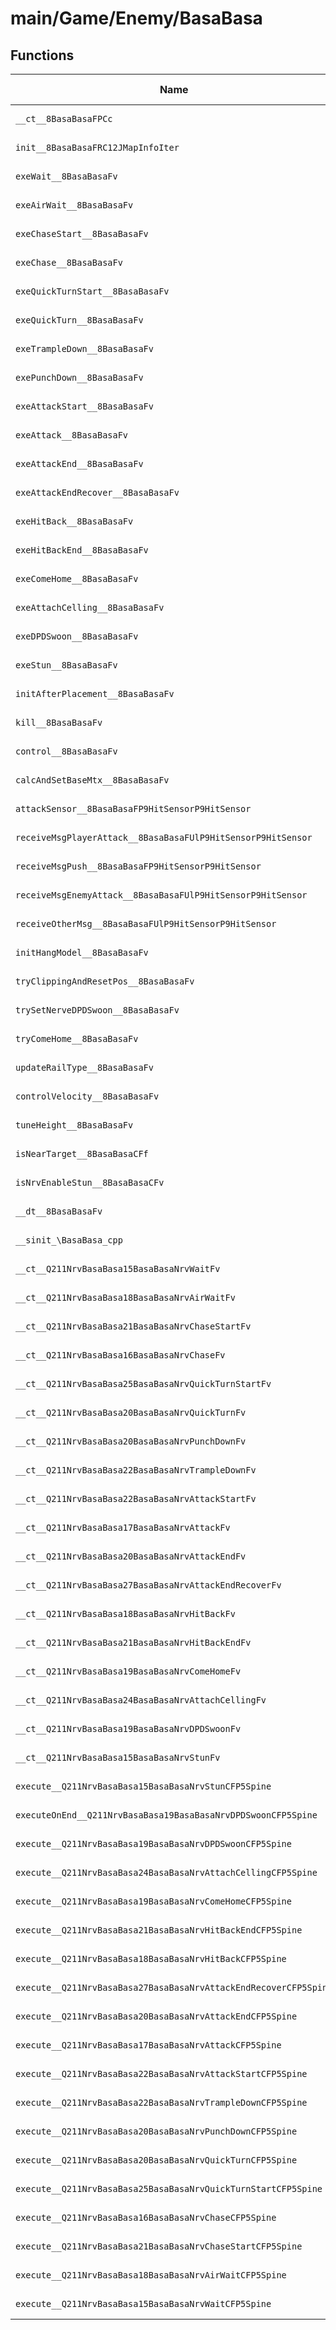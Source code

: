 # main/Game/Enemy/BasaBasa

## Functions

| Name | Address | Match % |
|------|---------|---------|
| `__ct__8BasaBasaFPCc` | `0x800CDD78` | :x: (0.0%) |
| `init__8BasaBasaFRC12JMapInfoIter` | `0x800CDE1C` | :x: (0.0%) |
| `exeWait__8BasaBasaFv` | `0x800CE0D0` | :x: (0.0%) |
| `exeAirWait__8BasaBasaFv` | `0x800CE174` | :x: (0.0%) |
| `exeChaseStart__8BasaBasaFv` | `0x800CE23C` | :x: (0.0%) |
| `exeChase__8BasaBasaFv` | `0x800CE324` | :x: (0.0%) |
| `exeQuickTurnStart__8BasaBasaFv` | `0x800CE49C` | :x: (0.0%) |
| `exeQuickTurn__8BasaBasaFv` | `0x800CE504` | :x: (0.0%) |
| `exeTrampleDown__8BasaBasaFv` | `0x800CE588` | :x: (0.0%) |
| `exePunchDown__8BasaBasaFv` | `0x800CE64C` | :x: (0.0%) |
| `exeAttackStart__8BasaBasaFv` | `0x800CE6D8` | :x: (0.0%) |
| `exeAttack__8BasaBasaFv` | `0x800CE7C4` | :x: (0.0%) |
| `exeAttackEnd__8BasaBasaFv` | `0x800CE960` | :x: (0.0%) |
| `exeAttackEndRecover__8BasaBasaFv` | `0x800CEA14` | :x: (0.0%) |
| `exeHitBack__8BasaBasaFv` | `0x800CEAC8` | :x: (0.0%) |
| `exeHitBackEnd__8BasaBasaFv` | `0x800CEBE0` | :x: (0.0%) |
| `exeComeHome__8BasaBasaFv` | `0x800CEC50` | :x: (0.0%) |
| `exeAttachCelling__8BasaBasaFv` | `0x800CED68` | :x: (0.0%) |
| `exeDPDSwoon__8BasaBasaFv` | `0x800CEE78` | :x: (0.0%) |
| `exeStun__8BasaBasaFv` | `0x800CEF00` | :x: (0.0%) |
| `initAfterPlacement__8BasaBasaFv` | `0x800CEF90` | :x: (0.0%) |
| `kill__8BasaBasaFv` | `0x800CF034` | :x: (0.0%) |
| `control__8BasaBasaFv` | `0x800CF09C` | :x: (0.0%) |
| `calcAndSetBaseMtx__8BasaBasaFv` | `0x800CF104` | :x: (0.0%) |
| `attackSensor__8BasaBasaFP9HitSensorP9HitSensor` | `0x800CF1AC` | :x: (0.0%) |
| `receiveMsgPlayerAttack__8BasaBasaFUlP9HitSensorP9HitSensor` | `0x800CF380` | :x: (0.0%) |
| `receiveMsgPush__8BasaBasaFP9HitSensorP9HitSensor` | `0x800CF540` | :x: (0.0%) |
| `receiveMsgEnemyAttack__8BasaBasaFUlP9HitSensorP9HitSensor` | `0x800CF604` | :x: (0.0%) |
| `receiveOtherMsg__8BasaBasaFUlP9HitSensorP9HitSensor` | `0x800CF6CC` | :x: (0.0%) |
| `initHangModel__8BasaBasaFv` | `0x800CF78C` | :x: (0.0%) |
| `tryClippingAndResetPos__8BasaBasaFv` | `0x800CF810` | :x: (0.0%) |
| `trySetNerveDPDSwoon__8BasaBasaFv` | `0x800CF924` | :x: (0.0%) |
| `tryComeHome__8BasaBasaFv` | `0x800CF97C` | :x: (0.0%) |
| `updateRailType__8BasaBasaFv` | `0x800CF9E4` | :x: (0.0%) |
| `controlVelocity__8BasaBasaFv` | `0x800CFA54` | :x: (0.0%) |
| `tuneHeight__8BasaBasaFv` | `0x800CFC50` | :x: (0.0%) |
| `isNearTarget__8BasaBasaCFf` | `0x800CFD38` | :x: (0.0%) |
| `isNrvEnableStun__8BasaBasaCFv` | `0x800CFDA4` | :x: (0.0%) |
| `__dt__8BasaBasaFv` | `0x800CFE44` | :x: (0.0%) |
| `__sinit_\BasaBasa_cpp` | `0x800CFEA0` | :x: (0.0%) |
| `__ct__Q211NrvBasaBasa15BasaBasaNrvWaitFv` | `0x800CFF4C` | :x: (0.0%) |
| `__ct__Q211NrvBasaBasa18BasaBasaNrvAirWaitFv` | `0x800CFF5C` | :x: (0.0%) |
| `__ct__Q211NrvBasaBasa21BasaBasaNrvChaseStartFv` | `0x800CFF6C` | :x: (0.0%) |
| `__ct__Q211NrvBasaBasa16BasaBasaNrvChaseFv` | `0x800CFF7C` | :x: (0.0%) |
| `__ct__Q211NrvBasaBasa25BasaBasaNrvQuickTurnStartFv` | `0x800CFF8C` | :x: (0.0%) |
| `__ct__Q211NrvBasaBasa20BasaBasaNrvQuickTurnFv` | `0x800CFF9C` | :x: (0.0%) |
| `__ct__Q211NrvBasaBasa20BasaBasaNrvPunchDownFv` | `0x800CFFAC` | :x: (0.0%) |
| `__ct__Q211NrvBasaBasa22BasaBasaNrvTrampleDownFv` | `0x800CFFBC` | :x: (0.0%) |
| `__ct__Q211NrvBasaBasa22BasaBasaNrvAttackStartFv` | `0x800CFFCC` | :x: (0.0%) |
| `__ct__Q211NrvBasaBasa17BasaBasaNrvAttackFv` | `0x800CFFDC` | :x: (0.0%) |
| `__ct__Q211NrvBasaBasa20BasaBasaNrvAttackEndFv` | `0x800CFFEC` | :x: (0.0%) |
| `__ct__Q211NrvBasaBasa27BasaBasaNrvAttackEndRecoverFv` | `0x800CFFFC` | :x: (0.0%) |
| `__ct__Q211NrvBasaBasa18BasaBasaNrvHitBackFv` | `0x800D000C` | :x: (0.0%) |
| `__ct__Q211NrvBasaBasa21BasaBasaNrvHitBackEndFv` | `0x800D001C` | :x: (0.0%) |
| `__ct__Q211NrvBasaBasa19BasaBasaNrvComeHomeFv` | `0x800D002C` | :x: (0.0%) |
| `__ct__Q211NrvBasaBasa24BasaBasaNrvAttachCellingFv` | `0x800D003C` | :x: (0.0%) |
| `__ct__Q211NrvBasaBasa19BasaBasaNrvDPDSwoonFv` | `0x800D004C` | :x: (0.0%) |
| `__ct__Q211NrvBasaBasa15BasaBasaNrvStunFv` | `0x800D005C` | :x: (0.0%) |
| `execute__Q211NrvBasaBasa15BasaBasaNrvStunCFP5Spine` | `0x800D006C` | :x: (0.0%) |
| `executeOnEnd__Q211NrvBasaBasa19BasaBasaNrvDPDSwoonCFP5Spine` | `0x800D0074` | :x: (0.0%) |
| `execute__Q211NrvBasaBasa19BasaBasaNrvDPDSwoonCFP5Spine` | `0x800D00B4` | :x: (0.0%) |
| `execute__Q211NrvBasaBasa24BasaBasaNrvAttachCellingCFP5Spine` | `0x800D00BC` | :x: (0.0%) |
| `execute__Q211NrvBasaBasa19BasaBasaNrvComeHomeCFP5Spine` | `0x800D00C4` | :x: (0.0%) |
| `execute__Q211NrvBasaBasa21BasaBasaNrvHitBackEndCFP5Spine` | `0x800D00CC` | :x: (0.0%) |
| `execute__Q211NrvBasaBasa18BasaBasaNrvHitBackCFP5Spine` | `0x800D00D4` | :x: (0.0%) |
| `execute__Q211NrvBasaBasa27BasaBasaNrvAttackEndRecoverCFP5Spine` | `0x800D00DC` | :x: (0.0%) |
| `execute__Q211NrvBasaBasa20BasaBasaNrvAttackEndCFP5Spine` | `0x800D00E4` | :x: (0.0%) |
| `execute__Q211NrvBasaBasa17BasaBasaNrvAttackCFP5Spine` | `0x800D00EC` | :x: (0.0%) |
| `execute__Q211NrvBasaBasa22BasaBasaNrvAttackStartCFP5Spine` | `0x800D00F4` | :x: (0.0%) |
| `execute__Q211NrvBasaBasa22BasaBasaNrvTrampleDownCFP5Spine` | `0x800D00FC` | :x: (0.0%) |
| `execute__Q211NrvBasaBasa20BasaBasaNrvPunchDownCFP5Spine` | `0x800D0104` | :x: (0.0%) |
| `execute__Q211NrvBasaBasa20BasaBasaNrvQuickTurnCFP5Spine` | `0x800D010C` | :x: (0.0%) |
| `execute__Q211NrvBasaBasa25BasaBasaNrvQuickTurnStartCFP5Spine` | `0x800D0114` | :x: (0.0%) |
| `execute__Q211NrvBasaBasa16BasaBasaNrvChaseCFP5Spine` | `0x800D011C` | :x: (0.0%) |
| `execute__Q211NrvBasaBasa21BasaBasaNrvChaseStartCFP5Spine` | `0x800D0124` | :x: (0.0%) |
| `execute__Q211NrvBasaBasa18BasaBasaNrvAirWaitCFP5Spine` | `0x800D012C` | :x: (0.0%) |
| `execute__Q211NrvBasaBasa15BasaBasaNrvWaitCFP5Spine` | `0x800D0134` | :x: (0.0%) |